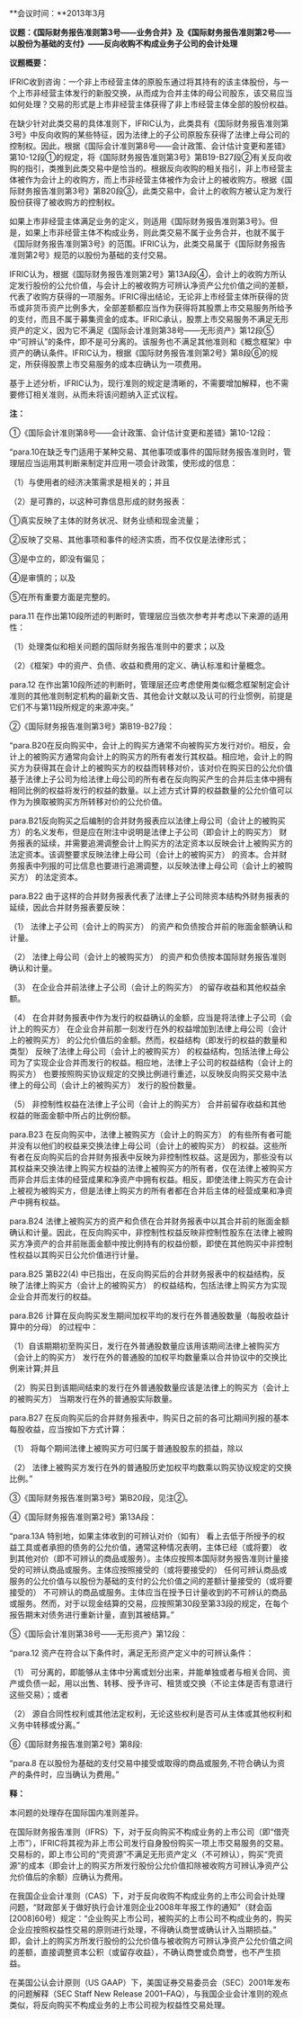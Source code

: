 **会议时间：**2013年3月

**议题：《国际财务报告准则第3号——业务合并》及《国际财务报告准则第2号——以股份为基础的支付》——反向收购不构成业务子公司的会计处理**

**议题概要：**

IFRIC收到咨询：一个非上市经营主体的原股东通过将其持有的该主体股份，与一个上市非经营主体发行的新股交换，从而成为合并主体的母公司股东，该交易应当如何处理？交易的形式是上市非经营主体获得了非上市经营主体全部的股份权益。  

在缺少针对此类交易的具体准则下，IFRIC认为，此类具有《国际财务报告准则第3号》中反向收购的某些特征，因为法律上的子公司原股东获得了法律上母公司的控制权。因此，根据《国际会计准则第8号——会计政策、会计估计变更和差错》第10-12段①的规定，将《国际财务报告准则第3号》第B19-B27段②有关反向收购的指引，类推到此类交易中是恰当的。根据反向收购的相关指引，非上市经营主体被作为会计上的收购方，而上市非经营主体被作为会计上的被收购方。根据《国际财务报告准则第3号》第B20段③，此类交易中，会计上的收购方被认定为发行股份获得了被收购方的控制权。

如果上市非经营主体满足业务的定义，则适用《国际财务报告准则第3号》。但是，如果上市非经营主体不构成业务，则此类交易不属于业务合并，也就不属于《国际财务报告准则第3号》的范围。IFRIC认为，此类交易属于《国际财务报告准则第2号》规范的以股份为基础的支付交易。

IFRIC认为，根据《国际财务报告准则第2号》第13A段④，会计上的收购方所认定发行股份的公允价值，与会计上的被收购方可辨认净资产公允价值之间的差额，代表了收购方获得的一项服务。IFRIC得出结论，无论非上市经营主体所获得的货币或非货币资产比例多大，全部差额都应当作为获得将其股票上市交易服务所给予的支付，而且不属于募集资金的成本。IFRIC承认，股票上市交易服务不满足无形资产的定义，因为它不满足《国际会计准则第38号——无形资产》第12段⑤中“可辨认”的条件，即不是可分离的。该服务也不满足其他准则和《概念框架》中资产的确认条件。IFRIC认为，根据《国际财务报告准则第2号》第8段⑥的规定，所获得股票上市交易服务的成本应确认为一项费用。

基于上述分析，IFRIC认为，现行准则的规定是清晰的，不需要增加解释，也不需要修订相关准则，从而未将该问题纳入正式议程。

**注：**

①《国际会计准则第8号——会计政策、会计估计变更和差错》第10-12段：

“para.10在缺乏专门适用于某种交易、其他事项或事件的国际财务报告准则时，管理层应当运用其判断来制定并应用一项会计政策，使形成的信息：

（1）与使用者的经济决策需求是相关的；并且

（2）是可靠的，以这种可靠信息形成的财务报表：

①真实反映了主体的财务状况、财务业绩和现金流量；

②反映了交易、其他事项和事件的经济实质，而不仅仅是法律形式；

③是中立的，即没有偏见；

④是审慎的；以及

⑤在所有重要方面是完整的。

para.11 在作出第10段所述的判断时，管理层应当依次参考并考虑以下来源的适用性：

（1）处理类似和相关问题的国际财务报告准则中的要求；以及

（2）《框架》中的资产、负债、收益和费用的定义、确认标准和计量概念。

para.12 在作出第10段所述的判断时，管理层还应考虑使用类似概念框架制定会计准则的其他准则制定机构的最新文告、其他会计文献以及认可的行业惯例，前提是它们不与第11段所规定的来源冲突。”

②《国际财务报告准则第3号》第B19-B27段：

“para.B20在反向购买中，会计上的购买方通常不向被购买方发行对价。相反，会计上的被购买方通常向会计上的购买方的所有者发行其权益。相应地，会计上的购买方为获得其在会计上的被购买方的权益而转移对价，该对价在购买日的公允价值基于法律上子公司为给法律上母公司的所有者在反向购买产生的合并后主体中拥有相同比例的权益将发行的权益的数量。以上述方式计算的权益数量的公允价值可以作为为换取被购买方所转移对价的公允价值。

para.B21反向购买之后编制的合并财务报表应以法律上母公司（会计上的被购买方）的名义发布，但是应在附注中说明是法律上子公司（即会计上的购买方） 财务报表的延续，并需要追溯调整会计上购买方的法定资本以反映会计上被购买方的法定资本。该调整要求反映法律上母公司（会计上的被购买方） 的资本。合并财务报表中列报的可比信息也要进行追溯调整，以反映法律上母公司（会计上的被购买方） 的法定资本。

para.B22 由于这样的合并财务报表代表了法律上子公司除资本结构外财务报表的延续，因此合并财务报表要反映：

（1） 法律上子公司（会计上的购买方） 的资产和负债按合并前的账面金额确认和计量。

（2） 法律上母公司（会计上的被购买方） 的资产和负债按本国际财务报告准则确认和计量。

（3） 在企业合并前法律上子公司（会计上的购买方） 的留存收益和其他权益余额。

（4） 在合并财务报表中作为发行的权益确认的金额，应当是将法律上子公司（会计上的购买方） 在企业合并前那一刻发行在外的权益增加到法律上母公司（会计上的被购买方） 的公允价值后的金额。然而，权益结构（即发行的权益的数量和类型） 反映了法律上母公司（会计上的被购买方） 的权益结构，包括法律上母公司为了实现企业合并而发行的权益。相应地，法律上子公司的权益结构（会计上的购买方） 也要按照购买协议规定的交换比例进行重述，以反映反向购买交易中法律上的母公司（会计上的被购买方） 发行的股份数量。

（5） 非控制性权益在法律上子公司（会计上的购买方） 合并前留存收益和其他权益的账面金额中所占的比例份额。

para.B23 在反向购买中，法律上被购买方（会计上的购买方） 的有些所有者可能并没有以他们的权益来交换法律上母公司（会计上的被购买方） 的权益。这些所有者在反向购买后的合并财务报表中反映为非控制性权益。这是因为，那些没有以其权益来交换法律上购买方权益的法律上被购买方的所有者，仅在法律上被购买方而非合并后主体的经营成果和净资产中拥有权益。相反，即使法律上购买方在会计上被视为被购买方，但是法律上购买方的所有者都在合并后主体的经营成果和净资产中拥有权益。

para.B24 法律上被购买方的资产和负债在合并财务报表中以其合并前的账面金额确认和计量。因此，在反向购买中，非控制性权益反映非控制性股东在法律上被购买方净资产的合并前账面金额中按比例持有的权益份额，即使在其他购买中非控制性权益以其购买日公允价值进行计量。

para.B25 第B22(4) 中已指出，在反向购买后的合并财务报表中的权益结构，反映了法律上购买方（会计上的被购买方） 的权益结构，包括法律上购买方为实现企业合并而发行的权益。

para.B26 计算在反向购买发生期间加权平均的发行在外普通股数量（每股收益计算中的分母） 的过程中：

（1）自该期期初至购买日，发行在外普通股数量应该用该期间法律上被购买方（会计上的购买方） 发行在外的普通股的加权平均数量乘以合并协议中的交换比例来计算;并且

（2）购买日到该期间结束的发行在外普通股数量应该是法律上的购买方（会计上的被购买方） 当期发行在外的普通股实际数量。

para.B27 在反向购买后的合并财务报表中，购买日之前的各可比期间列报的基本每股收益，应当按如下方式计算：

（1） 将每个期间法律上被购买方可归属于普通股股东的损益，除以

（2） 法律上被购买方发行在外的普通股历史加权平均数乘以购买协议规定的交换比例。”

③《国际财务报告准则第3号》第B20段，见注②。

④《国际财务报告准则第2号》第13A段：

“para.13A 特别地，如果主体收到的可辨认对价（如有） 看上去低于所授予的权益工具或者承担的债务的公允价值，通常这种情况表明，主体已经（或将要） 收到其他对价（即不可辨认的商品或服务）。主体应按照本国际财务报告准则计量接受的可辨认商品或服务。主体应按照接受的（或将要接受的） 任何可辨认商品或服务的公允价值与以股份为基础的支付的公允价值之间的差额计量接受的（或将要接受的） 不可辨认的商品或服务。主体应当在授予日计量收到的不可辨认的商品或服务。然而，对于以现金结算的交易，应按照第30段至第33段的规定，在每个报告期末对债务进行重新计量，直到其被结算。”

⑤《国际会计准则第38号——无形资产》第12段：

“para.12 资产在符合以下条件时，满足无形资产定义中的可辨认条件：

（1） 可分离的，即能够从主体中分离或划分出来，并能单独或者与相关合同、资产或负债一起，用以出售、转移、授予许可、租赁或交换（不论主体是否有意进行这些交易）；或者

（2） 源自合同性权利或其他法定权利，无论这些权利是否可从主体或其他权利和义务中转移或分离。”

⑥《国际财务报告准则第2号》第8段:

“para.8 在以股份为基础的支付交易中接受或取得的商品或服务,不符合确认为资产的条件时，应当确认为费用。”

**释：**

本问题的处理存在国际国内准则差异。  

在国际财务报告准则（IFRS）下，对于反向购买不构成业务的上市公司（即“借壳上市”），IFRIC将其视为非上市公司发行自身股份购买一项上市交易服务的交易。交易标的，即上市公司的“壳资源”不满足无形资产定义（不可辨认），购买“壳资源”的成本（即会计上的购买方所发行股份公允价值扣除被收购方可辨认净资产公允价值后的余额）应确认为费用。
  
在我国企业会计准则（CAS）下，对于反向收购不构成业务的上市公司会计处理问题，“财政部关于做好执行会计准则企业2008年年报工作的通知”（财会函[2008]60号）规定：“企业购买上市公司，被购买的上市公司不构成业务的，购买企业应按照权益性交易的原则进行处理，不得确认商誉或确认计入当期损益。” 即，会计上的购买方所发行股份的公允价值与被收购方可辨认净资产公允价值之间的差额，直接调整资本公积（或留存收益），不确认商誉或负商誉，也不产生损益。

在美国公认会计原则（US GAAP）下，美国证券交易委员会（SEC）2001年发布的问题解释（SEC Staff New Release 2001–FAQ），与我国企业会计准则的观点类似，将反向购买不构成业务的上市公司视为权益性交易处理。